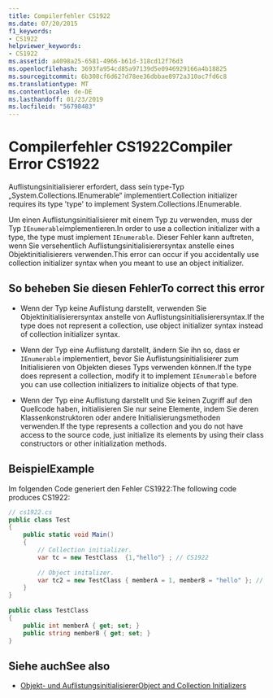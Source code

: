 ```yaml
---
title: Compilerfehler CS1922
ms.date: 07/20/2015
f1_keywords:
- CS1922
helpviewer_keywords:
- CS1922
ms.assetid: a4098a25-6581-4966-b61d-318cd12f76d3
ms.openlocfilehash: 3693fa954cd85a97139d5e0946929166a4b18825
ms.sourcegitcommit: 6b308cf6d627d78ee36dbbae8972a310ac7fd6c8
ms.translationtype: MT
ms.contentlocale: de-DE
ms.lasthandoff: 01/23/2019
ms.locfileid: "56798483"
---
```

# <a name="compiler-error-cs1922"></a><span data-ttu-id="ca55e-102">Compilerfehler CS1922</span><span class="sxs-lookup"><span data-stu-id="ca55e-102">Compiler Error CS1922</span></span>
<span data-ttu-id="ca55e-103">Auflistungsinitialisierer erfordert, dass sein type-Typ „System.Collections.IEnumerable“ implementiert.</span><span class="sxs-lookup"><span data-stu-id="ca55e-103">Collection initializer requires its type 'type' to implement System.Collections.IEnumerable.</span></span>  
  
 <span data-ttu-id="ca55e-104">Um einen Auflistungsinitialisierer mit einem Typ zu verwenden, muss der Typ `IEnumerable`implementieren.</span><span class="sxs-lookup"><span data-stu-id="ca55e-104">In order to use a collection initializer with a type, the type must implement `IEnumerable`.</span></span> <span data-ttu-id="ca55e-105">Dieser Fehler kann auftreten, wenn Sie versehentlich Auflistungsinitialisierersyntax anstelle eines Objektinitialisierers verwenden.</span><span class="sxs-lookup"><span data-stu-id="ca55e-105">This error can occur if you accidentally use collection initializer syntax when you meant to use an object initializer.</span></span>  
  
## <a name="to-correct-this-error"></a><span data-ttu-id="ca55e-106">So beheben Sie diesen Fehler</span><span class="sxs-lookup"><span data-stu-id="ca55e-106">To correct this error</span></span>  
  
-   <span data-ttu-id="ca55e-107">Wenn der Typ keine Auflistung darstellt, verwenden Sie Objektinitialisierersyntax anstelle von Auflistungsinitialisierersyntax.</span><span class="sxs-lookup"><span data-stu-id="ca55e-107">If the type does not represent a collection, use object initializer syntax instead of collection initializer syntax.</span></span>  
  
-   <span data-ttu-id="ca55e-108">Wenn der Typ eine Auflistung darstellt, ändern Sie ihn so, dass er `IEnumerable` implementiert, bevor Sie Auflistungsinitialisierer zum Initialisieren von Objekten dieses Typs verwenden können.</span><span class="sxs-lookup"><span data-stu-id="ca55e-108">If the type does represent a collection, modify it to implement `IEnumerable` before you can use collection initializers to initialize objects of that type.</span></span>  
  
-   <span data-ttu-id="ca55e-109">Wenn der Typ eine Auflistung darstellt und Sie keinen Zugriff auf den Quellcode haben, initialisieren Sie nur seine Elemente, indem Sie deren Klassenkonstruktoren oder andere Initialisierungsmethoden verwenden.</span><span class="sxs-lookup"><span data-stu-id="ca55e-109">If the type represents a collection and you do not have access to the source code, just initialize its elements by using their class constructors or other initialization methods.</span></span>  
  
## <a name="example"></a><span data-ttu-id="ca55e-110">Beispiel</span><span class="sxs-lookup"><span data-stu-id="ca55e-110">Example</span></span>  
 <span data-ttu-id="ca55e-111">Im folgenden Code generiert den Fehler CS1922:</span><span class="sxs-lookup"><span data-stu-id="ca55e-111">The following code produces CS1922:</span></span>  
  
```csharp  
// cs1922.cs  
public class Test  
{  
    public static void Main()  
    {  
        // Collection initializer.  
        var tc = new TestClass  {1,"hello"} ; // CS1922  
  
        // Object initalizer.  
        var tc2 = new TestClass { memberA = 1, memberB = "hello" }; // OK  
    }  
}  
  
public class TestClass  
{  
    public int memberA { get; set; }  
    public string memberB { get; set; }  
}  
```  
  
## <a name="see-also"></a><span data-ttu-id="ca55e-112">Siehe auch</span><span class="sxs-lookup"><span data-stu-id="ca55e-112">See also</span></span>

- [<span data-ttu-id="ca55e-113">Objekt- und Auflistungsinitialisierer</span><span class="sxs-lookup"><span data-stu-id="ca55e-113">Object and Collection Initializers</span></span>](../../csharp/programming-guide/classes-and-structs/object-and-collection-initializers.md)
